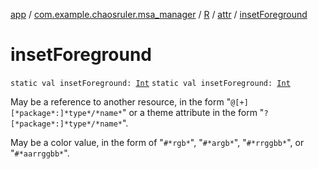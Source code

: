 [app](../../../index.md) / [com.example.chaosruler.msa_manager](../../index.md) / [R](../index.md) / [attr](index.md) / [insetForeground](.)

# insetForeground

`static val insetForeground: `[`Int`](https://kotlinlang.org/api/latest/jvm/stdlib/kotlin/-int/index.html)
`static val insetForeground: `[`Int`](https://kotlinlang.org/api/latest/jvm/stdlib/kotlin/-int/index.html)

May be a reference to another resource, in the form "`@[+][*package*:]*type*/*name*`" or a theme attribute in the form "`?[*package*:]*type*/*name*`".

May be a color value, in the form of "`#*rgb*`", "`#*argb*`", "`#*rrggbb*`", or "`#*aarrggbb*`".

